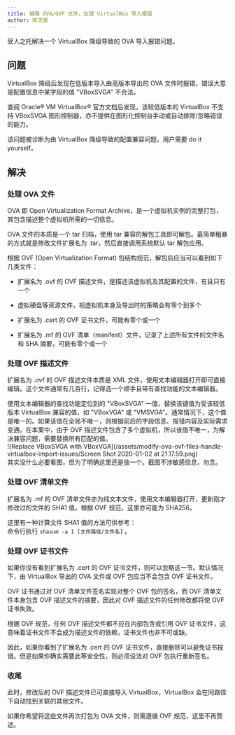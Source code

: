 ```yaml
---
title: 编辑 OVA/OVF 文件，处理 VirtualBox 导入报错
author: 陈天傲
---
```


受人之托解决一个 VirtualBox 降级导致的 OVA 导入报错问题。

## 问题

VirtualBox 降级后发现在低版本导入由高版本导出的 OVA 文件时报错，错误大意是配置信息中某字段的值 "VBoxSVGA" 不合法。

查阅 Oracle® VM VirtualBox® 官方文档后发现，该较低版本的 VirtualBox 不支持 VBoxSVGA 图形控制器，亦不提供在图形化控制台手动或自动排除/忽略错误的能力。

该问题被诊断为由 VirtualBox 降级导致的配置兼容问题，用户需要 do it yourself。

## 解决

### 处理 OVA 文件

OVA 即 Open Virtualization Format Archive，是一个虚拟机实例的完整打包，其包含描述整个虚拟机所需的一切信息。

OVA 文件的本质是一个 tar 归档，使用 tar 兼容的解包工具即可解包。最简单粗暴的方式就是修改文件扩展名为 .tar，然后直接调用系统默认 tar 解包应用。

根据 OVF (Open Virtualization Format) 包结构规范，解包后应当可以看到如下几类文件：

- 扩展名为 .ovf 的 OVF 描述文件，是描述该虚拟机及其配置的文件，有且只有一个

- 虚拟硬盘等资源文件，视虚拟机本身及导出时的策略会有零个到多个

- 扩展名为 .cert 的 OVF 证书文件，可能有零个或一个

- 扩展名为 .mf 的 OVF 清单（manifest）文件，记录了上述所有文件的文件名和 SHA 摘要，可能有零个或一个

### 处理 OVF 描述文件

扩展名为 .ovf 的 OVF 描述文件本质是 XML 文件，使用文本编辑器打开即可直接编辑。这个文件通常有几百行，记得选一个顺手且带有查找功能的文本编辑器。

使用文本编辑器的查找功能定位到的 "VBoxSVGA" 一值，替换该键值为受该较低版本 VirtualBox 兼容的值，如 "VBoxVGA" 或 "VMSVGA"。通常情况下，这个值是唯一的。如果该值在全局不唯一，则根据前后的字段信息、报错内容及实际需求变通。在本案中，由于 OVF 描述文件包含了多个虚拟机，所以该值不唯一，为解决兼容问题，需要替换所有匹配的值。  
![Replace VBoxSVGA with VBoxVGA](/assets/modify-ova-ovf-files-handle-virtualbox-import-issues/Screen Shot 2020-01-02 at 21.17.59.png)  
其实没什么必要看图，但为了明确这里还是放一个。截图不涉敏感信息，勿念。

### 处理 OVF 清单文件

扩展名为 .mf 的 OVF 清单文件亦为纯文本文件，使用文本编辑器打开，更新刚才修改过的文件的 SHA1 值。根据 OVF 规范，这里亦可能为 SHA256。

这里有一种计算文件 SHA1 值的方法可供参考：  
命令行执行 `shasum -a 1 [文件路径/文件名]` 。

### 处理 OVF 证书文件

如果你没有看到扩展名为 .cert 的 OVF 证书文件，则可以忽略这一节。默认情况下，由 VirtualBox 导出的 OVA 文件或 OVF 包应当不会包含 OVF 证书文件。

OVF 证书通过对 OVF 清单文件签名实现对整个 OVF 包的签名，而 OVF 清单文件本身包含 OVF 描述文件的摘要，因此对 OVF 描述文件的任何修改都将使 OVF 证书失效。

根据 OVF 规范，任何 OVF 描述文件都不应在内部包含或引用 OVF 证书文件，这意味着证书文件不会成为描述文件的依赖，证书文件也非不可或缺。

因此，如果你看到了扩展名为 .cert 的 OVF 证书文件，直接删除可以避免证书报错。但是如果你确实需要此等安全性，则必须设法对 OVF 包执行重新签名。

### 收尾

此时，修改后的 OVF 描述文件已可直接导入 VirtualBox，VirtualBox 会在同路径下自动找到关联的其他文件。

如果你希望将这些文件再次打包为 OVA 文件，则需遵循 OVF 规范，这里不再赘述。
